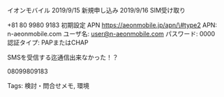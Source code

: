 イオンモバイル 2019/9/15 新規申し込み 2019/9/16 SIM受け取り

+81 80 9980 9183 初期設定 APN https://aeonmobile.jp/apn/\#type2 APN:  
n-aeonmobile.com ユーザ名: user@n-aeonmobile.com パスワード: 0000  
認証タイプ: PAPまたはCHAP  

SMSを受信する迄通信出来なかった！？

08099809183

Tags: 検討・問合せメモ, 環境
